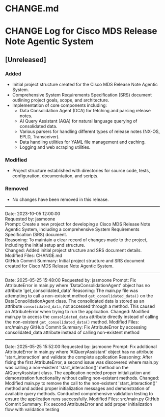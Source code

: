 # CHANGE.md

# CHANGE Log for Cisco MDS Release Note Agentic System

## [Unreleased]
### Added
- Initial project structure created for the Cisco MDS Release Note Agentic System.
- Comprehensive System Requirements Specification (SRS) document outlining project goals, scope, and architecture.
- Implementation of core components including:
  - Data Consolidation Agent (DCA) for fetching and parsing release notes.
  - AI Query Assistant (AQA) for natural language querying of consolidated data.
  - Various parsers for handling different types of release notes (NX-OS, EPLD, Transceiver).
  - Data handling utilities for YAML file management and caching.
  - Logging and web scraping utilities.

### Modified
- Project structure established with directories for source code, tests, configuration, documentation, and scripts.

### Removed
- No changes have been removed in this release.

---

Date: 2023-10-05 12:00:00  
Requested by: jasmoone  
Prompt: Create a new project for developing a Cisco MDS Release Note Agentic System, including a comprehensive System Requirements Specification (SRS) document.  
Reasoning: To maintain a clear record of changes made to the project, including the initial setup and structure.  
Changed: Added initial project structure and SRS document details.  
Modified Files: CHANGE.md  
GitHub Commit Summary: Initial project structure and SRS document created for Cisco MDS Release Note Agentic System.

---

Date: 2025-05-25 15:48:00
Requested by: jasmoone
Prompt: Fix AttributeError in main.py where 'DataConsolidationAgent' object has no attribute 'get_consolidated_data'
Reasoning: The main.py file was attempting to call a non-existent method `get_consolidated_data()` on the DataConsolidationAgent class. The consolidated data is stored as an attribute `consolidated_data`, not accessed through a method. This caused an AttributeError when trying to run the application.
Changed: Modified main.py to access the `consolidated_data` attribute directly instead of calling the non-existent `get_consolidated_data()` method.
Modified Files: src/main.py
GitHub Commit Summary: Fix AttributeError by accessing consolidated_data attribute instead of calling non-existent method

---

Date: 2025-05-25 15:52:00
Requested by: jasmoone
Prompt: Fix additional AttributeError in main.py where 'AIQueryAssistant' object has no attribute 'start_interaction' and validate the complete application
Reasoning: After fixing the first AttributeError, a second issue was discovered where main.py was calling a non-existent 'start_interaction()' method on the AIQueryAssistant class. The application needed proper initialization and demonstration functionality without calling non-existent methods.
Changed: Modified main.py to remove the call to the non-existent 'start_interaction()' method and added proper initialization messages and demonstration of available query methods. Conducted comprehensive validation testing to ensure the application runs successfully.
Modified Files: src/main.py
GitHub Commit Summary: Fix second AttributeError and add proper initialization flow with validation testing